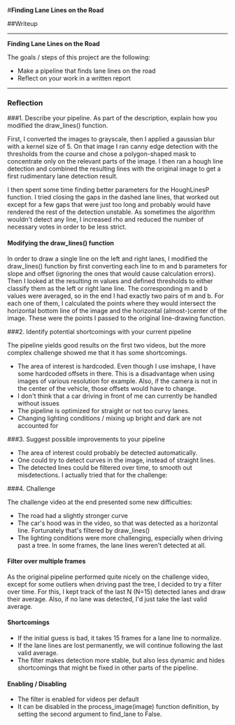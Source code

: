 #**Finding Lane Lines on the Road** 

##Writeup

---

**Finding Lane Lines on the Road**

The goals / steps of this project are the following:
* Make a pipeline that finds lane lines on the road
* Reflect on your work in a written report


[//]: # (Image References)

[image1]: ./examples/grayscale.jpg "Grayscale"

---

### Reflection

###1. Describe your pipeline. As part of the description, explain how you modified the draw_lines() function.

First, I converted the images to grayscale, then I applied a gaussian blur with a kernel size of 5. On that image I ran canny edge detection with the thresholds from the course and chose a polygon-shaped mask to concentrate only on the relevant parts of the image. I then ran a hough line detection and combined the resulting lines with the original image to get a first rudimentary lane detection result.

I then spent some time finding better parameters for the HoughLinesP function. I tried closing the gaps in the dashed lane lines, that worked out except for a few gaps that were just too long and probably would have rendered the rest of the detection unstable. As sometimes the algorithm wouldn't detect any line, I increased rho and reduced the number of necessary votes in order to be less strict.

#### Modifying the draw_lines() function
In order to draw a single line on the left and right lanes, I modified the draw_lines() function by first converting each line to m and b parameters for slope and offset (ignoring the ones that would cause calculation errors). Then I looked at the resulting m values and defined thresholds to either classify them as the left or right lane line. The corresponding m and b values were averaged, so in the end I had exactly two pairs of m and b. For each one of them, I calculated the points where they would intersect the horizontal bottom line of the image and the horizontal (almost-)center of the image. These were the points I passed to the original line-drawing function.


###2. Identify potential shortcomings with your current pipeline

The pipeline yields good results on the first two videos, but the more complex challenge showed me that it has some shortcomings.

* The area of interest is hardcoded. Even though I use imshape, I have some hardcoded offsets in there. This is a disadvantage when using images of various resolution for example. Also, if the camera is not in the center of the vehicle, those offsets would have to change.
* I don't think that a car driving in front of me can currently be handled without issues
* The pipeline is optimized for straight or not too curvy lanes.
* Changing lighting conditions / mixing up bright and dark are not accounted for

###3. Suggest possible improvements to your pipeline

* The area of interest could probably be detected automatically.
* One could try to detect curves in the image, instead of straight lines.
* The detected lines could be filtered over time, to smooth out misdetections. I actually tried that for the challenge:

###4. Challenge

The challenge video at the end presented some new difficulties:
* The road had a slightly stronger curve
* The car's hood was in the video, so that was detected as a horizontal line. Fortunately that's filtered by draw_lines()
* The lighting conditions were more challenging, especially when driving past a tree. In some frames, the lane lines weren't detected at all.

#### Filter over multiple frames

As the original pipeline performed quite nicely on the challenge video, except for some outliers when driving past the tree, I decided to try a filter over time. For this, I kept track of the last N (N=15) detected lanes and draw their average. Also, if no lane was detected, I'd just take the last valid average.

#### Shortcomings

* If the initial guess is bad, it takes 15 frames for a lane line to normalize.
* If the lane lines are lost permanently, we will continue following the last valid average.
* The filter makes detection more stable, but also less dynamic and hides shortcomings that might be fixed in other parts of the pipeline.

#### Enabling / Disabling

* The filter is enabled for videos per default
* It can be disabled in the process_image(image) function definition, by setting the second argument to find_lane to False.

